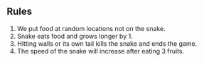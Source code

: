 ## Rules

1. We put food at random locations not on the snake.
2. Snake eats food and grows longer by 1.
3. Hitting walls or its own tail kills the snake and ends the game.
4. The speed of the snake will increase after eating 3 fruits.
